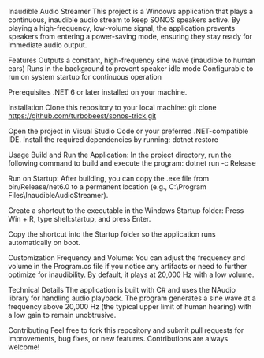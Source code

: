 Inaudible Audio Streamer
This project is a Windows application that plays a continuous, inaudible audio stream to keep SONOS speakers active. 
By playing a high-frequency, low-volume signal, the application prevents speakers from entering a power-saving mode, 
ensuring they stay ready for immediate audio output.

Features
Outputs a constant, high-frequency sine wave (inaudible to human ears)
Runs in the background to prevent speaker idle mode
Configurable to run on system startup for continuous operation

Prerequisites
.NET 6 or later installed on your machine.

Installation
Clone this repository to your local machine:
git clone https://github.com/turbobeest/sonos-trick.git

Open the project in Visual Studio Code or your preferred .NET-compatible IDE.
Install the required dependencies by running:
dotnet restore

Usage
Build and Run the Application: In the project directory, run the following command to build and execute the program:
dotnet run -c Release

Run on Startup:
After building, you can copy the .exe file from bin/Release/net6.0 to a permanent 
location (e.g., C:\Program Files\InaudibleAudioStreamer).

Create a shortcut to the executable in the Windows Startup folder:
Press Win + R, type shell:startup, and press Enter.

Copy the shortcut into the Startup folder so the application runs automatically on boot.


Customization
Frequency and Volume: You can adjust the frequency and volume in the Program.cs file if you notice any 
artifacts or need to further optimize for inaudibility. By default, it plays at 20,000 Hz with a low volume.

Technical Details
The application is built with C# and uses the NAudio library for handling audio playback.
The program generates a sine wave at a frequency above 20,000 Hz (the typical upper limit of 
human hearing) with a low gain to remain unobtrusive.

Contributing
Feel free to fork this repository and submit pull requests for improvements, bug fixes, or new features. Contributions are always welcome!

